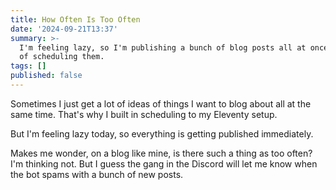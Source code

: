 ```yaml
---
title: How Often Is Too Often
date: '2024-09-21T13:37'
summary: >-
  I'm feeling lazy, so I'm publishing a bunch of blog posts all at once instead
  of scheduling them.
tags: []
published: false
---
```

Sometimes I just get a lot of ideas of things I want to blog about all at the same time. That's why I built in scheduling to my Eleventy setup.

But I'm feeling lazy today, so everything is getting published immediately.

Makes me wonder, on a blog like mine, is there such a thing as too often? I'm thinking not. But I guess the gang in the Discord will let me know when the bot spams with a bunch of new posts.

